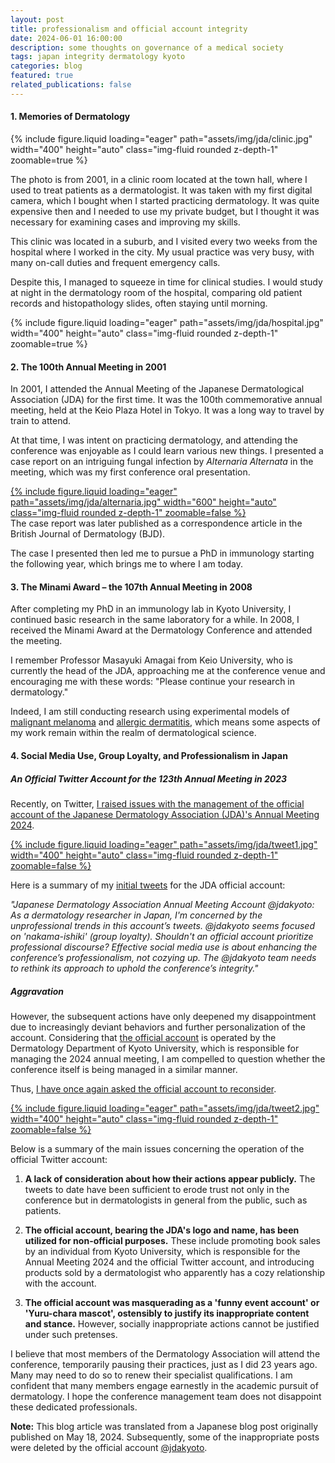 ```yaml
---
layout: post
title: professionalism and official account integrity
date: 2024-06-01 16:00:00
description: some thoughts on governance of a medical society
tags: japan integrity dermatology kyoto
categories: blog
featured: true
related_publications: false
---
```


#### 1. Memories of Dermatology
<div class="row">
    <div class="col-sm mt-3 mt-md-0">
        {% include figure.liquid loading="eager" path="assets/img/jda/clinic.jpg" width="400" height="auto" class="img-fluid rounded z-depth-1" zoomable=true %}
    </div>
</div>

The photo is from 2001, in a clinic room located at the town hall, where I used to treat patients as a dermatologist. It was taken with my first digital camera, which I bought when I started practicing dermatology. It was quite expensive then and I needed to use my private budget, but I thought it was necessary for examining cases and improving my skills.

This clinic was located in a suburb, and I visited every two weeks from the hospital where I worked in the city. My usual practice was very busy, with many on-call duties and frequent emergency calls.

Despite this, I managed to squeeze in time for clinical studies. I would study at night in the dermatology room of the hospital, comparing old patient records and histopathology slides, often staying until morning.

<div class="row">
    <div class="col-sm mt-3 mt-md-0">
        {% include figure.liquid loading="eager" path="assets/img/jda/hospital.jpg" width="400" height="auto" class="img-fluid rounded z-depth-1" zoomable=true %}
    </div>
</div>

#### 2. The 100th Annual Meeting in 2001

In 2001, I attended the Annual Meeting of the Japanese Dermatological Association (JDA) for the first time. It was the 100th commemorative annual meeting, held at the Keio Plaza Hotel in Tokyo. It was a long way to travel by train to attend. 

At that time, I was intent on practicing dermatology, and attending the conference was enjoyable as I could learn various new things. I presented a case report on an intriguing fungal infection by _Alternaria Alternata_ in the meeting, which was my first conference oral presentation.

<div class="row">
    <div class="col-sm mt-3 mt-md-0">
    	<a href="https://academic.oup.com/bjd/article/150/4/773/6635548">
       	 {% include figure.liquid loading="eager" path="assets/img/jda/alternaria.jpg" width="600" height="auto" class="img-fluid rounded z-depth-1" zoomable=false %}
       	 </a>
    </div>
</div>
<div class="caption" style="text-align: left;">
The case report was later published as a correspondence article in the British Journal of Dermatology (BJD). </div>

The case I presented then led me to pursue a PhD in immunology starting the following year, which brings me to where I am today.

#### 3. The Minami Award – the 107th Annual Meeting in 2008

After completing my PhD in an immunology lab in Kyoto University, I continued basic research in the same laboratory for a while. In 2008, I received the Minami Award at the Dermatology Conference and attended the meeting.

I remember Professor Masayuki Amagai from Keio University, who is currently the head of the JDA, approaching me at the conference venue and encouraging me with these words: "Please continue your research in dermatology."

Indeed, I am still conducting research using experimental models of [malignant melanoma](https://www.biorxiv.org/content/10.1101/2022.07.19.500582v1) and [allergic dermatitis](https://monotockylab.github.io/projects/2_project/), which means some aspects of my work remain within the realm of dermatological science.

#### 4. Social Media Use, Group Loyalty, and Professionalism in Japan

##### An Official Twitter Account for the 123th Annual Meeting in 2023

Recently, on Twitter, [I raised issues with the management of the official account of the Japanese Dermatology Association (JDA)'s Annual Meeting 2024](https://x.com/masahirono/status/1790835624196354302). 

<div class="row">
    <div class="col-sm mt-3 mt-md-0">
        <a href="https://x.com/masahirono/status/1790835624196354302">
            {% include figure.liquid loading="eager" path="assets/img/jda/tweet1.jpg" width="400" height="auto" class="img-fluid rounded z-depth-1" zoomable=false %}
        </a>
    </div>
</div>

Here is a summary of my [initial tweets](https://x.com/masahirono/status/1790835624196354302) for the JDA official account:

*"Japanese Dermatology Association Annual Meeting Account @jdakyoto: As a dermatology researcher in Japan, I'm concerned by the unprofessional trends in this account’s tweets. @jdakyoto seems focused on 'nakama-ishiki' (group loyalty). Shouldn't an official account prioritize professional discourse? Effective social media use is about enhancing the conference’s professionalism, not cozying up. The @jdakyoto team needs to rethink its approach to uphold the conference’s integrity."*

##### Aggravation

However, the subsequent actions have only deepened my disappointment due to increasingly deviant behaviors and further personalization of the account. Considering that [the official account](https://x.com/jdakyoto) is operated by the Dermatology Department of Kyoto University, which is responsible for managing the 2024 annual meeting, I am compelled to question whether the conference itself is being managed in a similar manner.

Thus, [I have once again asked the official account to reconsider](https://x.com/masahirono/status/1791765101524984073).

<div class="row">
    <div class="col-sm mt-3 mt-md-0">
        <a href="https://x.com/masahirono/status/1791765101524984073">
            {% include figure.liquid loading="eager" path="assets/img/jda/tweet2.jpg" width="400" height="auto" class="img-fluid rounded z-depth-1" zoomable=false %}
        </a>
    </div>
</div>


Below is a summary of the main issues concerning the operation of the official Twitter account:

1) **A lack of consideration about how their actions appear publicly.** The tweets to date have been sufficient to erode trust not only in the conference but in dermatologists in general from the public, such as patients.

2) **The official account, bearing the JDA's logo and name, has been utilized for non-official purposes.** These include promoting book sales by an individual from Kyoto University, which is responsible for the Annual Meeting 2024 and the official Twitter account, and introducing products sold by a dermatologist who apparently has a cozy relationship with the account.

3) **The official account was masquerading as a 'funny event account' or 'Yuru-chara mascot', ostensibly to justify its inappropriate content and stance.** However, socially inappropriate actions cannot be justified under such pretenses.

I believe that most members of the Dermatology Association will attend the conference, temporarily pausing their practices, just as I did 23 years ago. Many may need to do so to renew their specialist qualifications. I am confident that many members engage earnestly in the academic pursuit of dermatology. I hope the conference management team does not disappoint these dedicated professionals.


**Note:**
This blog article was translated from a Japanese blog post originally published on May 18, 2024. Subsequently, some of the inappropriate posts were deleted by the official account [@jdakyoto](https://x.com/jdakyoto).
